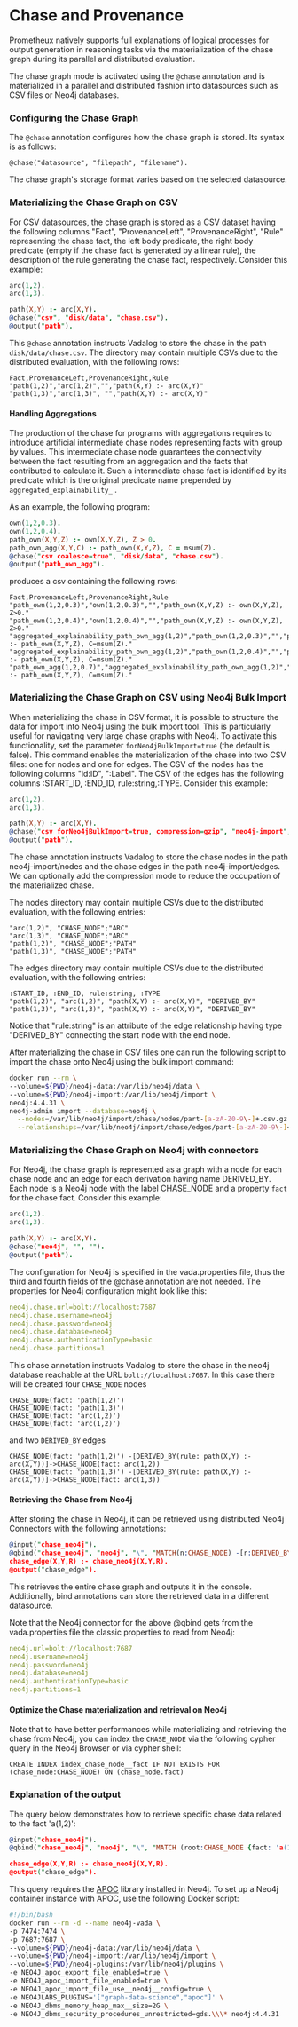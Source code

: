 # Chase and Provenance

Prometheux natively supports full explanations of logical processes for output
generation in reasoning tasks via the materialization of the chase graph during
its parallel and distributed evaluation.

The chase graph mode is activated using the `@chase` annotation and is
materialized in a parallel and distributed fashion into datasources such as CSV
files or Neo4j databases.

### Configuring the Chase Graph

The `@chase` annotation configures how the chase graph is stored. Its syntax is
as follows:

```
@chase("datasource", "filepath", "filename").
```

The chase graph's storage format varies based on the selected datasource.

### Materializing the Chase Graph on CSV

For CSV datasources, the chase graph is stored as a CSV dataset having the
following columns "Fact", "ProvenanceLeft", "ProvenanceRight", "Rule"
representing the chase fact, the left body predicate, the right body predicate
(empty if the chase fact is generated by a linear rule), the description of the
rule generating the chase fact, respectively. Consider this example:

```prolog showLineNumbers {5}
arc(1,2).
arc(1,3).

path(X,Y) :- arc(X,Y).
@chase("csv", "disk/data", "chase.csv").
@output("path").
```

This `@chase` annotation instructs Vadalog to store the chase in the path
`disk/data/chase.csv`. The directory may contain multiple CSVs due to the
distributed evaluation, with the following rows:

```csv title="Chase graph at: disk/data/chase.csv" showLineNumbers
Fact,ProvenanceLeft,ProvenanceRight,Rule
"path(1,2)","arc(1,2)","","path(X,Y) :- arc(X,Y)"
"path(1,3)","arc(1,3)", "","path(X,Y) :- arc(X,Y)"
```

#### Handling Aggregations

The production of the chase for programs with aggregations requires to introduce
artificial intermediate chase nodes representing facts with group by values.
This intermediate chase node guarantees the connectivity between the fact
resulting from an aggregation and the facts that contributed to calculate it.
Such a intermediate chase fact is identified by its predicate which is the
original predicate name prepended by `aggregated_explainability_` .

As an example, the following program:

```prolog showLineNumbers
own(1,2,0.3).
own(1,2,0.4).
path_own(X,Y,Z) :- own(X,Y,Z), Z > 0.
path_own_agg(X,Y,C) :- path_own(X,Y,Z), C = msum(Z).
@chase("csv coalesce=true", "disk/data", "chase.csv").
@output("path_own_agg").
```

produces a csv containing the following rows:

```csv title="Chase graph at: disk/data/chase.csv" showLineNumbers
Fact,ProvenanceLeft,ProvenanceRight,Rule
"path_own(1,2,0.3)","own(1,2,0.3)","","path_own(X,Y,Z) :- own(X,Y,Z), Z>0."
"path_own(1,2,0.4)","own(1,2,0.4)","","path_own(X,Y,Z) :- own(X,Y,Z), Z>0."
"aggregated_explainability_path_own_agg(1,2)","path_own(1,2,0.3)","","path_own_agg(X,Y,C) :- path_own(X,Y,Z), C=msum(Z)."
"aggregated_explainability_path_own_agg(1,2)","path_own(1,2,0.4)","","path_own_agg(X,Y,C) :- path_own(X,Y,Z), C=msum(Z)."
"path_own_agg(1,2,0.7)","aggregated_explainability_path_own_agg(1,2)","","path_own_agg(X,Y,C) :- path_own(X,Y,Z), C=msum(Z)."
```

### Materializing the Chase Graph on CSV using Neo4j Bulk Import

When materializing the chase in CSV format, it is possible to structure the data
for import into Neo4j using the bulk import tool. This is particularly useful
for navigating very large chase graphs with Neo4j. To activate this
functionality, set the parameter `forNeo4jBulkImport=true` (the default is
false). This command enables the materialization of the chase into two CSV
files: one for nodes and one for edges. The CSV of the nodes has the following
columns "id:ID", ":Label". The CSV of the edges has the following columns
:START_ID, :END_ID, rule:string,:TYPE. Consider this example:

```prolog showLineNumbers
arc(1,2).
arc(1,3).

path(X,Y) :- arc(X,Y).
@chase("csv forNeo4jBulkImport=true, compression=gzip", "neo4j-import", "chase").
@output("path").
```

The chase annotation instructs Vadalog to store the chase nodes in the path
neo4j-import/nodes and the chase edges in the path neo4j-import/edges. We can
optionally add the compression mode to reduce the occupation of the materialized
chase.

The nodes directory may contain multiple CSVs due to the distributed evaluation,
with the following entries:

```csv title="Chase graph at: neo4j-import/chase/nodes/part-0.csv" showLineNumbers
"arc(1,2)", "CHASE_NODE";"ARC"
"arc(1,3)", "CHASE_NODE";"ARC"
"path(1,2)", "CHASE_NODE";"PATH"
"path(1,3)", "CHASE_NODE";"PATH"
```

The edges directory may contain multiple CSVs due to the distributed evaluation,
with the following entries:

```csv title="Chase graph at: neo4j-import/chase/edges/part-0.csv" showLineNumbers
:START_ID, :END_ID, rule:string, :TYPE
"path(1,2)", "arc(1,2)", "path(X,Y) :- arc(X,Y)", "DERIVED_BY"
"path(1,3)", "arc(1,3)", "path(X,Y) :- arc(X,Y)", "DERIVED_BY"
```

Notice that "rule:string" is an attribute of the edge relationship having type
"DERIVED_BY" connecting the start node with the end node.

After materializing the chase in CSV files one can run the following script to
import the chase onto Neo4j using the bulk import command:

```bash showLineNumbers
docker run --rm \
--volume=${PWD}/neo4j-data:/var/lib/neo4j/data \
--volume=${PWD}/neo4j-import:/var/lib/neo4j/import \
neo4j:4.4.31 \
neo4j-admin import --database=neo4j \
  --nodes=/var/lib/neo4j/import/chase/nodes/part-[a-zA-Z0-9\-]+.csv.gz \
  --relationships=/var/lib/neo4j/import/chase/edges/part-[a-zA-Z0-9\-]+.csv.gz
```

### Materializing the Chase Graph on Neo4j with connectors

For Neo4j, the chase graph is represented as a graph with a node for each chase
node and an edge for each derivation having name DERIVED_BY. Each node is a
Neo4j node with the label CHASE_NODE and a property `fact` for the chase fact.
Consider this example:

```prolog showLineNumbers
arc(1,2).
arc(1,3).

path(X,Y) :- arc(X,Y).
@chase("neo4j", "", "").
@output("path").
```

The configuration for Neo4j is specified in the vada.properties file, thus the
third and fourth fields of the @chase annotation are not needed. The properties
for Neo4j configuration might look like this:

```yaml
neo4j.chase.url=bolt://localhost:7687
neo4j.chase.username=neo4j
neo4j.chase.password=neo4j
neo4j.chase.database=neo4j
neo4j.chase.authenticationType=basic
neo4j.chase.partitions=1
```

This chase annotation instructs Vadalog to store the chase in the neo4j database
reachable at the URL `bolt://localhost:7687`. In this case there will be created
four `CHASE_NODE` nodes

```cypher
CHASE_NODE(fact: 'path(1,2)')
CHASE_NODE(fact: 'path(1,3)')
CHASE_NODE(fact: 'arc(1,2)')
CHASE_NODE(fact: 'arc(1,2)')
```

and two `DERIVED_BY` edges

```cypher
CHASE_NODE(fact: 'path(1,2)') -[DERIVED_BY(rule: path(X,Y) :- arc(X,Y))]->CHASE_NODE(fact: arc(1,2))
CHASE_NODE(fact: 'path(1,3)') -[DERIVED_BY(rule: path(X,Y) :- arc(X,Y))]->CHASE_NODE(fact: arc(1,3))
```

#### Retrieving the Chase from Neo4j

After storing the chase in Neo4j, it can be retrieved using distributed Neo4j
Connectors with the following annotations:

```prolog showLineNumbers
@input("chase_neo4j").
@qbind("chase_neo4j", "neo4j", "\", "MATCH(n:CHASE_NODE) -[r:DERIVED_BY]->(m:CHASE_NODE) RETURN n.fact, m.fact, r.rule").
chase_edge(X,Y,R) :- chase_neo4j(X,Y,R).
@output("chase_edge").
```

This retrieves the entire chase graph and outputs it in the console.
Additionally, bind annotations can store the retrieved data in a different
datasource.

Note that the Neo4j connector for the above @qbind gets from the vada.properties
file the classic properties to read from Neo4j:

```yaml
neo4j.url=bolt://localhost:7687
neo4j.username=neo4j
neo4j.password=neo4j
neo4j.database=neo4j
neo4j.authenticationType=basic
neo4j.partitions=1
```

#### Optimize the Chase materialization and retrieval on Neo4j

Note that to have better performances while materializing and retrieving the
chase from Neo4j, you can index the `CHASE_NODE` via the following cypher query
in the Neo4j Browser or via cypher shell:

```cypher
CREATE INDEX index_chase_node__fact IF NOT EXISTS FOR (chase_node:CHASE_NODE) ON (chase_node.fact)
```

### Explanation of the output

The query below demonstrates how to retrieve specific chase data related to the
fact 'a(1,2)':

```prolog showLineNumbers
@input("chase_neo4j").
@qbind("chase_neo4j", "neo4j", "\", "MATCH (root:CHASE_NODE {fact: 'a(1,2)' }) CALL apoc.path.subgraphNodes(root, {relationshipFilter: 'DERIVED_BY>', limit: 1000}) YIELD node MATCH (node)-[r]->(m) RETURN node.fact, m.fact, r.rule").

chase_edge(X,Y,R) :- chase_neo4j(X,Y,R).
@output("chase_edge").
```

This query requires the [APOC](https://neo4j.com/labs/apoc/) library installed
in Neo4j. To set up a Neo4j container instance with APOC, use the following
Docker script:

```bash
#!/bin/bash
docker run --rm -d --name neo4j-vada \
-p 7474:7474 \
-p 7687:7687 \
--volume=${PWD}/neo4j-data:/var/lib/neo4j/data \
--volume=${PWD}/neo4j-import:/var/lib/neo4j/import \
--volume=${PWD}/neo4j-plugins:/var/lib/neo4j/plugins \
-e NEO4J_apoc_export_file_enabled=true \
-e NEO4J_apoc_import_file_enabled=true \
-e NEO4J_apoc_import_file_use__neo4j__config=true \
-e NEO4JLABS_PLUGINS='["graph-data-science","apoc"]' \
-e NEO4J_dbms_memory_heap_max__size=2G \
-e NEO4J_dbms_security_procedures_unrestricted=gds.\\\* neo4j:4.4.31
```
